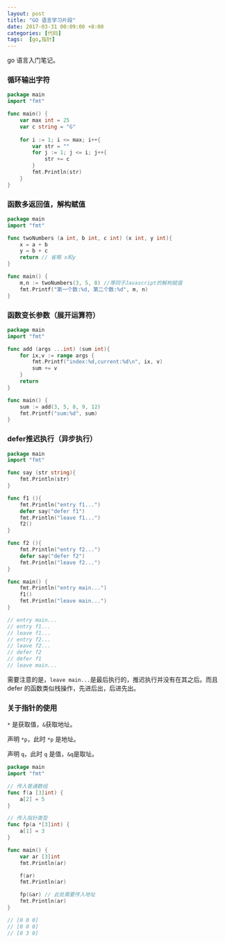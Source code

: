 ```yaml
---
layout: post
title: "GO 语言学习片段"
date: 2017-03-31 00:09:00 +8:00
categories: [代码]
tags:  [go,指针]
---
```


go 语言入门笔记。

### 循环输出字符

```go
package main
import "fmt"

func main() {
    var max int = 25
    var c string = "G"
    
    for i := 1; i <= max; i++{
        var str = ""
        for j := 1; j <= i; j++{
            str += c
        }
        fmt.Println(str)
    }
}
```

### 函数多返回值，解构赋值

```go
package main
import "fmt"

func twoNumbers (a int, b int, c int) (x int, y int){
    x = a + b
    y = b + c
    return // 省略 x和y
}

func main() {
    m,n := twoNumbers(3, 5, 8) //等同于Javascript的解构赋值
    fmt.Printf("第一个数:%d, 第二个数:%d", m, n)
}
```

### 函数变长参数（展开运算符）

```go
package main
import "fmt"

func add (args ...int) (sum int){
    for ix,v := range args {
        fmt.Printf("index:%d,current:%d\n", ix, v)
        sum += v
    }
    return
}

func main() {
    sum := add(3, 5, 8, 9, 12)
    fmt.Printf("sum:%d", sum)
}
```

### defer推迟执行（异步执行）

```go
package main
import "fmt"

func say (str string){
    fmt.Println(str)
}

func f1 (){
    fmt.Println("entry f1...")
    defer say("defer f1")
    fmt.Println("leave f1...")
    f2()
}

func f2 (){
    fmt.Println("entry f2...")
    defer say("defer f2")
    fmt.Println("leave f2...")
}

func main() {
    fmt.Println("entry main...")
    f1()
    fmt.Println("leave main...")
}

// entry main...
// entry f1...
// leave f1...
// entry f2...
// leave f2...
// defer f2
// defer f1
// leave main...
```

需要注意的是，`leave main...`是最后执行的，推迟执行并没有在其之后。而且 defer 的函数类似栈操作，先进后出，后进先出。

### 关于指针的使用

`*` 是获取值，`&`获取地址。

声明 `*p`，此时 `*p` 是地址。

声明 `q`，此时 `q` 是值，`&q`是取址。

```go
package main
import "fmt"

// 传入普通数组
func f(a [3]int) { 
    a[2] = 5
}

// 传入指针类型
func fp(a *[3]int) { 
    a[1] = 3
}

func main() {
    var ar [3]int
    fmt.Println(ar)

    f(ar)
    fmt.Println(ar)

    fp(&ar) // 此处需要传入地址
    fmt.Println(ar)
}

// [0 0 0]
// [0 0 0]
// [0 3 0]
```
